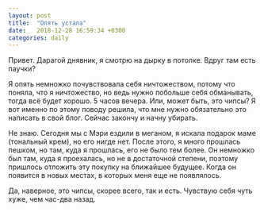 ```yaml
---
layout: post
title:  "Опять устала"
date:   2018-12-28 16:59:34 +0300
categories: daily
---
```

Привет. Дарагой днявник, я смотрю на дырку в потолке. Вдруг там есть паучки?  

Я опять немножко почувствовала себя ничтожеством, потому что поняла, что я ничтожество, но ведь нужно побольше себя обманывать, тогда всё будет хорошо. 5 часов вечера. Или, может быть, это чипсы? Я вот именно по этому поводу решила, что мне нужно обязательно это написать в свой блог. Сейчас закончу и начну убирать.  

Не знаю. Сегодня мы с Мэри ездили в меганом, я искала подарок маме (тональный крем), но его нигде нет. После этого, я много прошлась пешком, но там, куда я прошлась, его не было тем более. Он немножко был там, куда я проехалась, но не в достаточной степени, поэтому пришлось отложить эту покупку на ближайшее будущее. Когда он появится в новых местах, в которых меня еще не появлялось.   

Да, наверное, это чипсы, скорее всего, так и есть. Чувствую себя чуть хуже, чем час-два назад.
